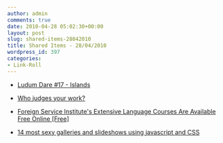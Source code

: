 ```yaml
---
author: admin
comments: true
date: 2010-04-28 05:02:30+00:00
layout: post
slug: shared-items-28042010
title: Shared Items - 28/04/2010
wordpress_id: 397
categories:
- Link-Roll
---
```


  * [Ludum Dare #17 - Islands](http://thegrieve.co.uk/?p=88)
  

  * [Who judges your work?](http://feedproxy.google.com/~r/typepad/sethsmainblog/~3/35-zjrTDOuA/who-judges-your-work.html)
  

  * [Foreign Service Institute's Extensive Language Courses Are Available Free Online [Free]](http://feeds.gawker.com/~r/lifehacker/full/~3/3LV3RvF9IMU/foreign-service-institutes-extensive-language-courses-are-available-free-online)
  

  * [14 most sexy galleries and slideshows using javascript and CSS](http://www.webdeveloperjuice.com/2010/04/22/14-most-sexy-galleries-and-slideshows-usign-javascript-and-css/)
  

